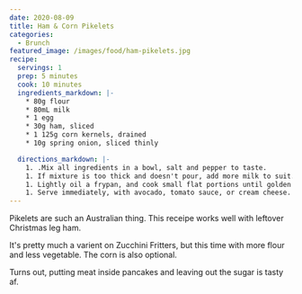 ```yaml
---
date: 2020-08-09
title: Ham & Corn Pikelets
categories:
  - Brunch
featured_image: /images/food/ham-pikelets.jpg
recipe:
  servings: 1
  prep: 5 minutes
  cook: 10 minutes
  ingredients_markdown: |-
    * 80g flour
    * 80mL milk
    * 1 egg
    * 30g ham, sliced
    * 1 125g corn kernels, drained
    * 10g spring onion, sliced thinly

  directions_markdown: |-
    1. .Mix all ingredients in a bowl, salt and pepper to taste.
    1. If mixture is too thick and doesn't pour, add more milk to suit.
    1. Lightly oil a frypan, and cook small flat portions until golden brown.
    1. Serve immediately, with avocado, tomato sauce, or cream cheese.
---
```


Pikelets are such an Australian thing. This receipe works well with leftover Christmas leg ham. 

It's pretty much a varient on Zucchini Fritters, but this time with more flour and less vegetable. The corn is also optional. 

Turns out, putting meat inside pancakes and leaving out the sugar is tasty af. 
